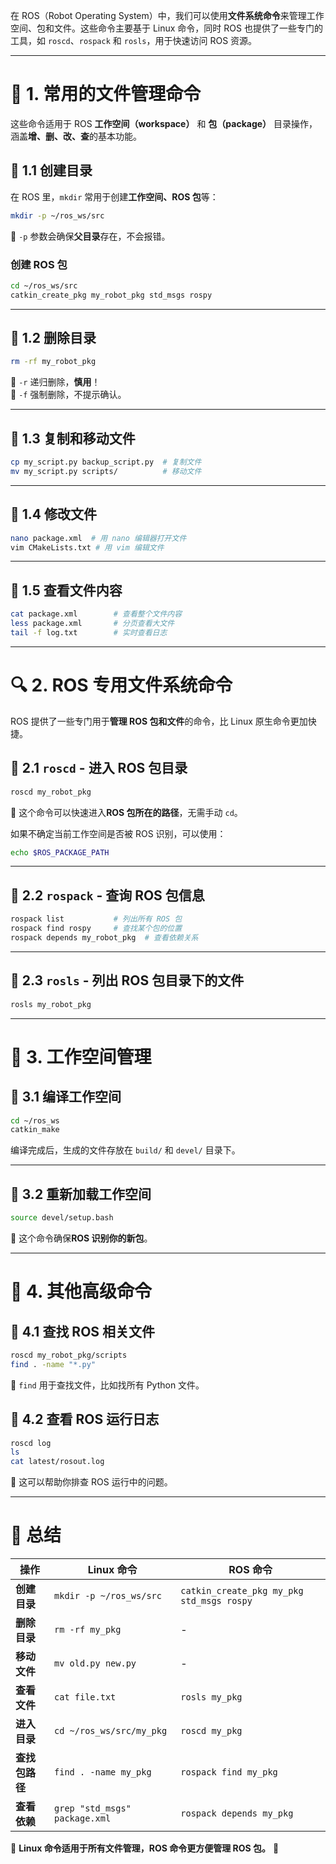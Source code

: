 在 ROS（Robot Operating System）中，我们可以使用**文件系统命令**来管理工作空间、包和文件。这些命令主要基于 Linux 命令，同时 ROS 也提供了一些专门的工具，如 `roscd`、`rospack` 和 `rosls`，用于快速访问 ROS 资源。  

---

# **📂 1. 常用的文件管理命令**
这些命令适用于 ROS **工作空间（workspace）** 和 **包（package）** 目录操作，涵盖**增、删、改、查**的基本功能。

## **📌 1.1 创建目录**
在 ROS 里，`mkdir` 常用于创建**工作空间、ROS 包**等：
```bash
mkdir -p ~/ros_ws/src
```
🔹 `-p` 参数会确保**父目录**存在，不会报错。

### **创建 ROS 包**
```bash
cd ~/ros_ws/src
catkin_create_pkg my_robot_pkg std_msgs rospy
```
---

## **📌 1.2 删除目录**
```bash
rm -rf my_robot_pkg
```
🔹 `-r` 递归删除，**慎用**！  
🔹 `-f` 强制删除，不提示确认。

---

## **📌 1.3 复制和移动文件**
```bash
cp my_script.py backup_script.py  # 复制文件
mv my_script.py scripts/          # 移动文件
```
---

## **📌 1.4 修改文件**
```bash
nano package.xml  # 用 nano 编辑器打开文件
vim CMakeLists.txt # 用 vim 编辑文件
```
---

## **📌 1.5 查看文件内容**
```bash
cat package.xml        # 查看整个文件内容
less package.xml       # 分页查看大文件
tail -f log.txt        # 实时查看日志
```
---

# **🔍 2. ROS 专用文件系统命令**
ROS 提供了一些专门用于**管理 ROS 包和文件**的命令，比 Linux 原生命令更加快捷。

## **📌 2.1 `roscd` - 进入 ROS 包目录**
```bash
roscd my_robot_pkg
```
🔹 这个命令可以快速进入**ROS 包所在的路径**，无需手动 `cd`。  

如果不确定当前工作空间是否被 ROS 识别，可以使用：
```bash
echo $ROS_PACKAGE_PATH
```
---

## **📌 2.2 `rospack` - 查询 ROS 包信息**
```bash
rospack list           # 列出所有 ROS 包
rospack find rospy     # 查找某个包的位置
rospack depends my_robot_pkg  # 查看依赖关系
```
---

## **📌 2.3 `rosls` - 列出 ROS 包目录下的文件**
```bash
rosls my_robot_pkg
```
---

# **📂 3. 工作空间管理**
## **📌 3.1 编译工作空间**
```bash
cd ~/ros_ws
catkin_make
```
编译完成后，生成的文件存放在 `build/` 和 `devel/` 目录下。

---

## **📌 3.2 重新加载工作空间**
```bash
source devel/setup.bash
```
🔹 这个命令确保**ROS 识别你的新包**。

---

# **📂 4. 其他高级命令**
## **📌 4.1 查找 ROS 相关文件**
```bash
roscd my_robot_pkg/scripts
find . -name "*.py"
```
🔹 `find` 用于查找文件，比如找所有 Python 文件。

## **📌 4.2 查看 ROS 运行日志**
```bash
roscd log
ls
cat latest/rosout.log
```
🔹 这可以帮助你排查 ROS 运行中的问题。

---

# **🎯 总结**
| **操作** | **Linux 命令** | **ROS 命令** |
|---------|--------------|------------|
| **创建目录** | `mkdir -p ~/ros_ws/src` | `catkin_create_pkg my_pkg std_msgs rospy` |
| **删除目录** | `rm -rf my_pkg` | - |
| **移动文件** | `mv old.py new.py` | - |
| **查看文件** | `cat file.txt` | `rosls my_pkg` |
| **进入目录** | `cd ~/ros_ws/src/my_pkg` | `roscd my_pkg` |
| **查找包路径** | `find . -name my_pkg` | `rospack find my_pkg` |
| **查看依赖** | `grep "std_msgs" package.xml` | `rospack depends my_pkg` |

🔹 **Linux 命令适用于所有文件管理，ROS 命令更方便管理 ROS 包。** 🚀